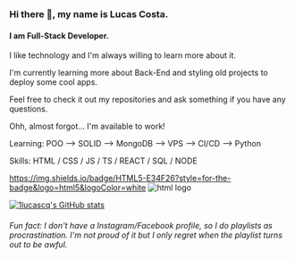 ### Hi there 👋, my name is Lucas Costa.
#### I am Full-Stack Developer.

I like technology and I'm always willing to learn more about it.

I'm currently learning more about Back-End and styling old projects to deploy some cool apps.

Feel free to check it out my repositories and ask something if you have any questions.

Ohh, almost forgot... I'm available to work!

Learning: POO --> SOLID --> MongoDB --> VPS --> CI/CD --> Python

Skills: HTML / CSS / JS / TS / REACT / SQL / NODE

https://img.shields.io/badge/HTML5-E34F26?style=for-the-badge&logo=html5&logoColor=white
<img src="https://img.shields.io/badge/HTML5-E34F26?style=for-the-badge&logo=html5&logoColor=white" alt="html logo" />

[![1lucascq's GitHub stats](https://github-readme-stats.vercel.app/api?username=1lucascq&show_icons=true&theme=dark)](https://github.com/anuraghazra/github-readme-stats)




###### Fun fact: I don't have a Instagram/Facebook profile, so I do playlists as procrastination. I'm not proud of it but I only regret when the playlist turns out to be awful.
<!--

###### Fun fact: I don't have a Instagram/Facebook profile, so I do playlists as procrastination. I'm not proud of it but I only regret when the playlist sucks.
Fun fact: I do playlists as procrastination and I'm pretty sure that I probably have one that suits you.
-->

